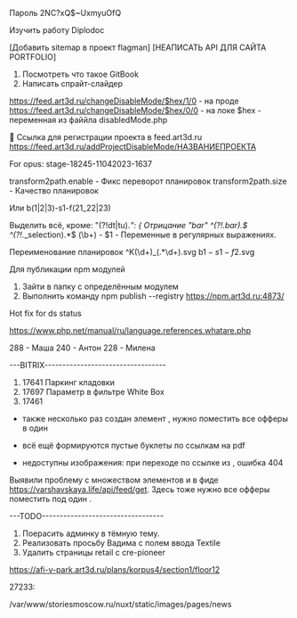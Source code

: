 Пароль 2NC?xQ$~UxmyuOfQ

Изучить работу Diplodoc

[Добавить sitemap в проект flagman]
[НЕАПИСАТЬ API ДЛЯ САЙТА PORTFOLIO]

1. Посмотреть что такое GitBook
2. Написать спрайт-слайдер

https://feed.art3d.ru/changeDisableMode/$hex/1/0 - на проде
https://feed.art3d.ru/changeDisableMode/$hex/0/0 - на локе
$hex - переменная из файйла disabledMode.php

🔗 Ссылка для регистрации проекта в feed.art3d.ru
https://feed.art3d.ru/addProjectDisableMode/НАЗВАНИЕПРОЕКТА

For opus: stage-18245-11042023-1637

transform2path.enable - Фикс переворот планировок
transform2path.size - Качество планировок

Или b(1|2|3)-s1-f(21\_22|23)

Выделить всё, кроме: "(?!dt|tu).*": \{
Отрицание "bar" ^(?!.*bar).*$
^(?!.*_selection).*$
(\b+) - $1 - Переменные в регулярных выражениях.

Переименование планировок
^K(\d+)_(.*\d+)\.svg
b$1-s1-f$2.svg

Для публикации npm модулей
1. Зайти в папку с определённым модулем
2. Выполнить команду npm publish --registry https://npm.art3d.ru:4873/

Hot fix for ds status

https://www.php.net/manual/ru/language.references.whatare.php

288 - Маша
240 - Антон
228 - Милена

---BITRIX----------------------------------
1. 17641 Паркинг кладовки
2. 17697 Параметр в фильтре White Box
3. 17461

-  также несколько раз создан элемент <offers>, нужно поместить все офферы в один <offers>

-  всё ещё формируются пустые буклеты по ссылкам на pdf

-  недоступны изображения: при переходе по ссылке из <picture>, ошибка 404

Выявили проблему с множеством элементов <offers> и в фиде https://varshavskaya.life/api/feed/get. Здесь тоже нужно все офферы поместить под один <offers></offers>.

---TODO----------------------------------
1. Поерасить админку в тёмную тему.
2. Реализовать просьбу Вадима с полем ввода Textile
3. Удалить страницы retail с cre-pioneer

https://afi-v-park.art3d.ru/plans/korpus4/section1/floor12

27233:

/var/www/storiesmoscow.ru/nuxt/static/images/pages/news